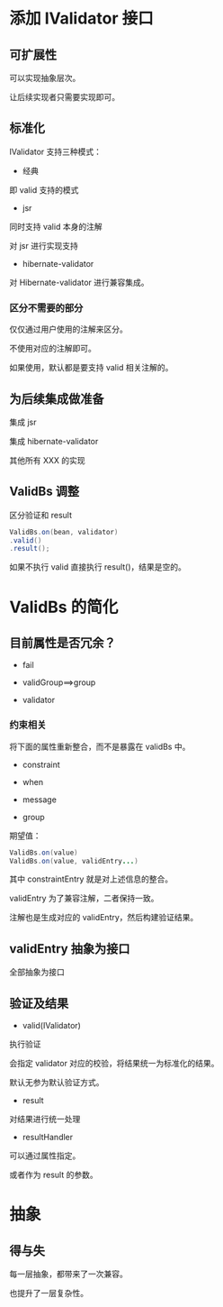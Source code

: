 # 添加 IValidator 接口

## 可扩展性

可以实现抽象层次。

让后续实现者只需要实现即可。

## 标准化

IValidator 支持三种模式：

- 经典

即 valid 支持的模式

- jsr

同时支持 valid 本身的注解

对 jsr 进行实现支持

- hibernate-validator

对 Hibernate-validator 进行兼容集成。

### 区分不需要的部分

仅仅通过用户使用的注解来区分。

不使用对应的注解即可。

如果使用，默认都是要支持 valid 相关注解的。

## 为后续集成做准备

集成 jsr

集成 hibernate-validator

其他所有 XXX 的实现

## ValidBs 调整

区分验证和 result

```java
ValidBs.on(bean, validator)
.valid()
.result();
```

如果不执行 valid 直接执行 result()，结果是空的。


# ValidBs 的简化

## 目前属性是否冗余？

- fail

- validGroup==>group

- validator

### 约束相关

将下面的属性重新整合，而不是暴露在 validBs 中。

- constraint

- when

- message

- group

期望值：

```java
ValidBs.on(value)
ValidBs.on(value, validEntry...)
```

其中 constraintEntry 就是对上述信息的整合。

validEntry 为了兼容注解，二者保持一致。

注解也是生成对应的 validEntry，然后构建验证结果。


## validEntry 抽象为接口

全部抽象为接口

## 验证及结果

- valid(IValidator)

执行验证

会指定 validator 对应的校验，将结果统一为标准化的结果。

默认无参为默认验证方式。

- result

对结果进行统一处理

- resultHandler

可以通过属性指定。

或者作为 result 的参数。

# 抽象

## 得与失

每一层抽象，都带来了一次兼容。

也提升了一层复杂性。

